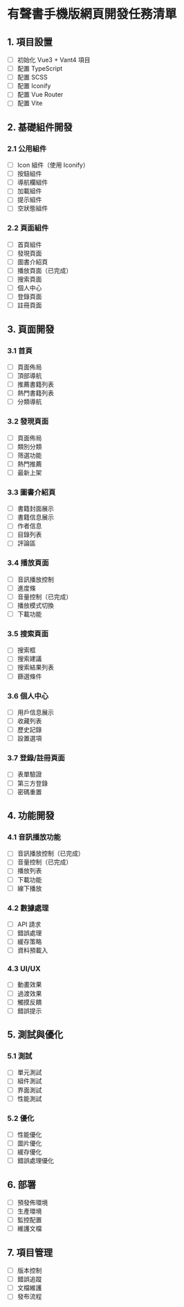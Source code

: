 # 有聲書手機版網頁開發任務清單

## 1. 項目設置
- [ ] 初始化 Vue3 + Vant4 項目
- [ ] 配置 TypeScript
- [ ] 配置 SCSS
- [ ] 配置 Iconify
- [ ] 配置 Vue Router
- [ ] 配置 Vite

## 2. 基礎組件開發
### 2.1 公用組件
- [ ] Icon 組件（使用 Iconify）
- [ ] 按鈕組件
- [ ] 導航欄組件
- [ ] 加載組件
- [ ] 提示組件
- [ ] 空狀態組件

### 2.2 頁面組件
- [ ] 首頁組件
- [ ] 發現頁面
- [ ] 圖書介紹頁
- [ ] 播放頁面（已完成）
- [ ] 搜索頁面
- [ ] 個人中心
- [ ] 登錄頁面
- [ ] 註冊頁面

## 3. 頁面開發
### 3.1 首頁
- [ ] 頁面佈局
- [ ] 頂部導航
- [ ] 推薦書籍列表
- [ ] 熱門書籍列表
- [ ] 分類導航

### 3.2 發現頁面
- [ ] 頁面佈局
- [ ] 類別分類
- [ ] 筛選功能
- [ ] 熱門推薦
- [ ] 最新上架

### 3.3 圖書介紹頁
- [ ] 書籍封面展示
- [ ] 書籍信息展示
- [ ] 作者信息
- [ ] 目錄列表
- [ ] 評論區

### 3.4 播放頁面
- [ ] 音訊播放控制
- [ ] 進度條
- [ ] 音量控制（已完成）
- [ ] 播放模式切換
- [ ] 下載功能

### 3.5 搜索頁面
- [ ] 搜索框
- [ ] 搜索建議
- [ ] 搜索結果列表
- [ ] 篩選條件

### 3.6 個人中心
- [ ] 用戶信息展示
- [ ] 收藏列表
- [ ] 歷史記錄
- [ ] 設置選項

### 3.7 登錄/註冊頁面
- [ ] 表單驗證
- [ ] 第三方登錄
- [ ] 密碼重置

## 4. 功能開發
### 4.1 音訊播放功能
- [ ] 音訊播放控制（已完成）
- [ ] 音量控制（已完成）
- [ ] 播放列表
- [ ] 下載功能
- [ ] 線下播放

### 4.2 數據處理
- [ ] API 請求
- [ ] 錯誤處理
- [ ] 緩存策略
- [ ] 資料預載入

### 4.3 UI/UX
- [ ] 動畫效果
- [ ] 過渡效果
- [ ] 觸摸反饋
- [ ] 錯誤提示

## 5. 測試與優化
### 5.1 測試
- [ ] 單元測試
- [ ] 組件測試
- [ ] 界面測試
- [ ] 性能測試

### 5.2 優化
- [ ] 性能優化
- [ ] 圖片優化
- [ ] 緩存優化
- [ ] 錯誤處理優化

## 6. 部署
- [ ] 預發佈環境
- [ ] 生產環境
- [ ] 監控配置
- [ ] 維護文檔

## 7. 項目管理
- [ ] 版本控制
- [ ] 錯誤追蹤
- [ ] 文檔維護
- [ ] 發布流程
